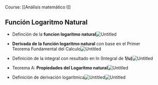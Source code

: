 Course: [[Análisis matemático I]]
##  Función Logaritmo Natural

- Definción de la **funcion logaritmo natural**![Untitled](Images/Funciones%20trascendentes%20de%20una%20variable/Untitled.png)

- **Derivada de la función logaritmo natural** con base en el Primer Teorema Fundamental del Calculo![Untitled](Images/Funciones%20trascendentes%20de%20una%20variable/Untitled%201.png)

- Definición de la integral con resultado en ln (Integral de **1/u)**![Untitled](Images/Funciones%20trascendentes%20de%20una%20variable/Untitled%202.png)

- Teorema A: **Propiedades del Logaritmo natural**![Untitled](Images/Funciones%20trascendentes%20de%20una%20variable/Untitled%203.png)

- Definición de derivación logarítmica![Untitled](Images/Funciones%20trascendentes%20de%20una%20variable/Untitled%204.png)![Untitled](Images/Funciones%20trascendentes%20de%20una%20variable/Untitled%205.png)